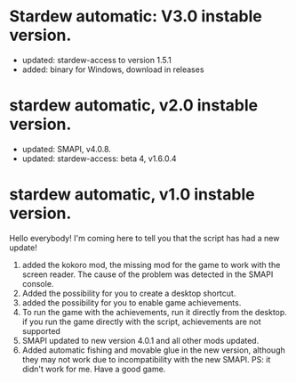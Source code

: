 # Stardew automatic: V3.0 instable version.
* updated: stardew-access to version 1.5.1
* added: binary for Windows, download in releases

# stardew automatic, v2.0 instable version.
* updated: SMAPI, v4.0.8.
* updated: stardew-access: beta 4, v1.6.0.4

# stardew automatic, v1.0 instable version.
Hello everybody! I'm coming here to tell you that the script has had a new update!
1. added the kokoro mod, the missing mod for the game to work with the screen reader.
The cause of the problem was detected in the SMAPI console.
2. Added the possibility for you to create a desktop shortcut.
3. added the possibility for you to enable game achievements.
4. To run the game with the achievements, run it directly from the desktop.
if you run the game directly with the script, achievements are not supported
5. SMAPI updated to new version 4.0.1 and all other mods updated.
6. Added automatic fishing and movable glue in the new version, although they may not work due to incompatibility with the new SMAPI.
PS: it didn't work for me.
Have a good game.